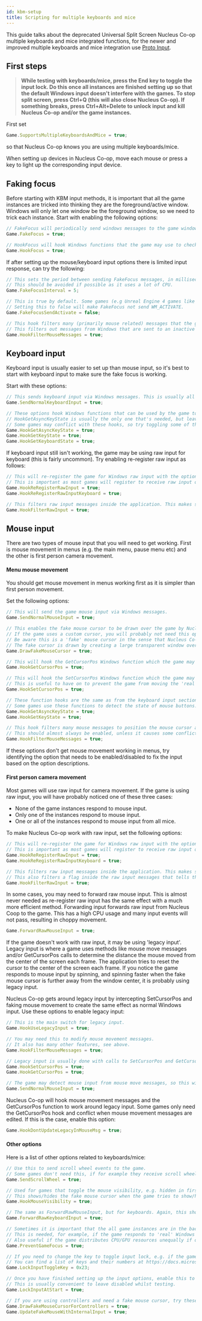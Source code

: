 ```yaml
---
id: kbm-setup
title: Scripting for multiple keyboards and mice
---
```

This guide talks about the deprecated Universal Split Screen Nucleus Co-op multiple keyboards and mice integrated functions, for the newer and improved multiple keyboards and mice integration use [Proto Input](/docs/proto).

## First steps
>**While testing with keyboards/mice, press the End key to toggle the input lock. Do this once all instances are finished setting up so that the default Windows input doesn't interfere with the games. To stop split screen, press Ctrl+Q (this will also close Nucleus Co-op). If something breaks, press Ctrl+Alt+Delete to unlock input and kill Nucleus Co-op and/or the game instances.**

First set
```js
Game.SupportsMultipleKeyboardsAndMice = true;
```
so that Nucleus Co-op knows you are using multiple keyboards/mice.

When setting up devices in Nucleus Co-op, move each mouse or press a key to light up the corresponding input device.

## Faking focus

Before starting with KBM input methods, it is important that all the game instances are tricked into thinking they are the foreground/active window. Windows will only let one window be the foreground window, so we need to trick each instance.
Start with enabling the following options:

```js
// FakeFocus will periodically send windows messages to the game window in the same manner Windows would if it was the foreground window.
Game.FakeFocus = true;

// HookFocus will hook Windows functions that the game may use to check if it is the foreground window.
Game.HookFocus = true;
```

If after setting up the mouse/keyboard input options there is limited input response, can try the following:

```js
// This sets the period between sending FakeFocus messages, in milliseconds. Some games need this on a short interval.
// This should be avoided if possible as it uses a lot of CPU.
Game.FakeFocusInterval = 5;

// This is true by default. Some games (e.g Unreal Engine 4 games like Deep Rock Galactic) respond incorrectly to FakeFocus sending a WM_ACTIVATE message.
// Setting this to false will make FakeFocus not send WM_ACTIVATE.
Game.FakeFocusSendActivate = false;

// This hook filters many (primarily mouse related) messages that the game receives.
// This filters out messages from Windows that are sent to an inactive window.
Game.HookFilterMouseMessages = true;
```

## Keyboard input

Keyboard input is usually easier to set up than mouse input, so it's best to start with keyboard input to make sure the fake focus is working.

Start with these options:

```js
// This sends keyboard input via Windows messages. This is usually all that's needed to get keyboard input working.
Game.SendNormalKeyboardInput = true;

// These options hook Windows functions that can be used by the game to detect if keys are down.
// HookGetAsyncKeyState is usually the only one that's needed, but leave the others enabled if there are no problems.
// Some games may conflict with these hooks, so try toggling some of them if keyboard input isn't working properly.
Game.HookGetAsyncKeyState = true;
Game.HookGetKeyState = true;
Game.HookGetKeyboardState = true;
```

If keyboard input still isn't working, the game may be using raw input for keyboard (this is fairly uncommon).
Try enabling re-register raw input as follows:
```js
// This will re-register the game for Windows raw input with the option to receive input while not in the foreground.
// This is important as most games will register to receive raw input only when in the foreground.
Game.HookReRegisterRawInput = true;
Game.HookReRegisterRawInputKeyboard = true;

// This filters raw input messages inside the application. This makes sure each instance only receives input for its designated input device.
Game.HookFilterRawInput = true;
```

## Mouse input
There are two types of mouse input that you will need to get working. First is mouse movement in menus (e.g. the main menu, pause menu etc) and the other is first person camera movement.

#### Menu mouse movement
You should get mouse movement in menus working first as it is simpler than first person movement.

Set the following options:
```js
// This will send the game mouse input via Windows messages.
Game.SendNormalMouseInput = true;

// This enables the fake mouse cursor to be drawn over the game by Nucleus Co-op.
// If the game uses a custom cursor, you will probably not need this option. (This will be obvious if you see the games custom cursor and a fake cursor drawn over it).
// Be aware this is a 'fake' mouse cursor in the sense that Nucleus Co-op will fake mouse input to the game via the other options and then the fake mouse cursor is drawn where the game should be responding to mouse input.
// The fake cursor is drawn by creating a large transparent window over the game. This may prevent the game from receiving mouse input from the 'real' Windows cursor. It is sometimes useful to disable this while testing.
Game.DrawFakeMouseCursor = true;

// This will hook the GetCursorPos Windows function which the game may use to get the mouse position.
Game.HookGetCursorPos = true;

// This will hook the SetCursorPos Windows function which the game may use to set the mouse position.
// This is useful to have on to prevent the game from moving the 'real' Windows mouse cursor around the screen.
Game.HookSetCursorPos = true;

// These function hooks are the same as from the keyboard input section.
// Some games use these functions to detect the state of mouse buttons.
Game.HookGetAsyncKeyState = true;
Game.HookGetKeyState = true;

// This hook filters many mouse messages to position the mouse cursor and other necessary changes from within the game itself.
// This should almost always be enabled, unless it causes some conflict.
Game.HookFilterMouseMessages = true;
```
If these options don't get mouse movement working in menus, try identifying the option that needs to be enabled/disabled to fix the input based on the option descriptions.

#### First person camera movement
Most games will use raw input for camera movement. If the game is using raw input, you will have probably noticed one of these three cases:
* None of the game instances respond to mouse input.
* Only one of the instances respond to mouse input.
* One or all of the instances respond to mouse input from all mice.

To make Nucleus Co-op work with raw input, set the following options:
```js
// This will re-register the game for Windows raw input with the option to receive input while not in the foreground.
// This is important as most games will register to receive raw input only when in the foreground.
Game.HookReRegisterRawInput = true;
Game.HookReRegisterRawInputKeyboard = true;

// This filters raw input messages inside the application. This makes sure each instance only receives input for its designated input device.
// This also filters a flag inside the raw input messages that tells the application if it is in the foreground.
Game.HookFilterRawInput = true;
```

In some cases, you may need to forward raw mouse input. This is almost never needed as re-register raw input has the same effect with a much more efficient method. Forwarding input forwards raw input from Nucleus Coop to the game. This has a high CPU usage and many input events will not pass, resulting in choppy movement.
```js
Game.ForwardRawMouseInput = true;
```

If the game doesn't work with raw input, it may be using 'legacy input'. Legacy input is where a game uses methods like mouse move messages and/or GetCursorPos calls to determine the distance the mouse moved from the center of the screen each frame. The application tries to reset the cursor to the center of the screen each frame. If you notice the game responds to mouse input by spinning, and spinning faster when the fake mouse cursor is further away from the window center, it is probably using legacy input.

Nucleus Co-op gets around legacy input by intercepting SetCursorPos and faking mouse movement to create the same effect as normal Windows input.
Use these options to enable legacy input:
```js
// This is the main switch for legacy input.
Game.HookUseLegacyInput = true;

// You may need this to modify mouse movement messages.
// It also has many other features, see above.
Game.HookFilterMouseMessages = true;

// Legacy input is usually done with calls to SetCursorPos and GetCursorPos, so you will need these hooks.
Game.HookSetCursorPos = true;
Game.HookGetCursorPos = true;

// The game may detect mouse input from mouse move messages, so this will need to be turned on:
Game.SendNormalMouseInput = true;
```
Nucleus Co-op will hook mouse movement messages and the GetCursorPos function to work around legacy input. Some games only need the GetCursorPos hook and conflict when mouse movement messages are edited. If this is the case, enable this option:
```js
Game.HookDontUpdateLegacyInMouseMsg = true;
```

#### Other options

Here is a list of other options related to keyboards/mice:
```js
// Use this to send scroll wheel events to the game.
// Some games don't need this, if for example they receive scroll wheel data from raw input.
Game.SendScrollWheel = true;

// Used for games that toggle the mouse visibility, e.g. hidden in first person movement and visible in menus.
// This shows/hides the fake mouse cursor when the game tries to show/hide the 'real' mouse cursor.
Game.HookMouseVisibility = true;

// The same as ForwardRawMouseInput, but for keyboards. Again, this should almost never be used instead of re-register raw input.
Game.ForwardRawKeyboardInput = true;

// Sometimes it is important that the all game instances are in the background.
// This is needed, for example, if the game responds to 'real' Windows mouse input, which interferes with Nucleus Co-op.
// Also useful if the game distributes CPU/GPU resources unequally if one instance is in the foreground.
Game.PreventGameFocus = true;

// If you need to change the key to toggle input lock, e.g. if the game uses the End key, edit it with this.
// You can find a list of keys and their numbers at https://docs.microsoft.com/en-us/windows/win32/inputdev/virtual-key-codes
Game.LockInputToggleKey = 0x23;

// Once you have finished setting up the input options, enable this to automatically lock input (equivalent to pressing End) once all of the instances have been set up.
// This is usually convenient to leave disabled whilst testing.
Game.LockInputAtStart = true;

// If you are using controllers and need a fake mouse cursor, try these options:
Game.DrawFakeMouseCursorForControllers = true;
Game.UpdateFakeMouseWithInternalInput = true;
```
